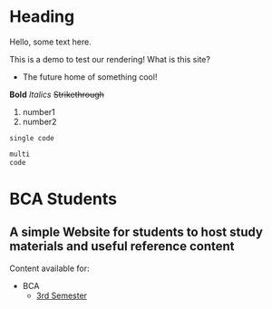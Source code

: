 # Heading

Hello, some text here. 

This is a demo to test our rendering!
What is this site?
- The future home of something cool!

**Bold**
*Italics*
~~Strikethrough~~
1. number1
2. number2

`single code`

```Markdown
multi
code
```

# BCA Students

## A simple Website for students to host study materials and useful reference content

Content available for:
- BCA
    - [3rd Semester](NEP2020/2024/BCA/3rdsem/index.md)